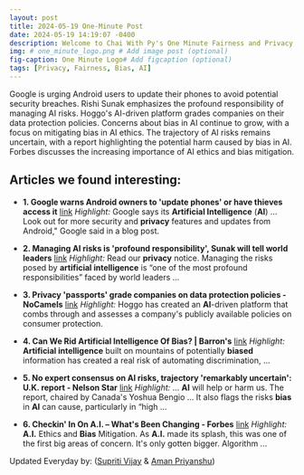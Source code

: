 ```yaml
---
layout: post
title: 2024-05-19 One-Minute Post
date: 2024-05-19 14:19:07 -0400
description: Welcome to Chai With Py's One Minute Fairness and Privacy, which aims to provide you the current happenings in the world of Fairness, Privacy, and AI.
img: # one_minute_logo.png # Add image post (optional)
fig-caption: One Minute Logo# Add figcaption (optional)
tags: [Privacy, Fairness, Bias, AI]
---
```


Google is urging Android users to update their phones to avoid potential security breaches. Rishi Sunak emphasizes the profound responsibility of managing AI risks. Hoggo's AI-driven platform grades companies on their data protection policies. Concerns about bias in AI continue to grow, with a focus on mitigating bias in AI ethics. The trajectory of AI risks remains uncertain, with a report highlighting the potential harm caused by bias in AI. Forbes discusses the increasing importance of AI ethics and bias mitigation.

## Articles we found interesting:

- **1. Google warns Android owners to &#39;update phones&#39; or have thieves access it** [link](https://uk.news.yahoo.com/google-warns-android-owners-phones-152207285.html)
_Highlight:_ Google says its <b>Artificial Intelligence</b> (<b>AI</b>) ... Look out for more security and <b>privacy</b> features and updates from Android,&quot; Google said in a blog post.

- **2. Managing <b>AI</b> risks is &#39;profound responsibility&#39;, Sunak will tell world leaders** [link](https://www.standard.co.uk/news/politics/rishi-sunak-seoul-prime-minister-bletchley-park-michelle-donelan-b1158706.html)
_Highlight:_ Read our <b>privacy</b> notice. Managing the risks posed by <b>artificial intelligence</b> is “one of the most profound responsibilities” faced by world leaders&nbsp;...

- **3. <b>Privacy</b> &#39;passports&#39; grade companies on data protection policies - NoCamels** [link](https://nocamels.com/2024/05/privacy-passports-grade-companies-on-their-data-protection-policies/)
_Highlight:_ Hoggo has created an <b>AI</b>-driven platform that combs through and assesses a company&#39;s publicly available policies on consumer protection.

- **4. Can We Rid <b>Artificial Intelligence</b> Of <b>Bias</b>? | Barron&#39;s** [link](https://www.barrons.com/articles/can-we-rid-artificial-intelligence-of-bias-4192c002)
_Highlight:_ <b>Artificial intelligence</b> built on mountains of potentially <b>biased</b> information has created a real risk of automating discrimination,&nbsp;...

- **5. No expert consensus on <b>AI</b> risks, trajectory &#39;remarkably uncertain&#39;: U.K. report - Nelson Star** [link](https://www.nelsonstar.com/national-news/no-expert-consensus-on-ai-risks-trajectory-remarkably-uncertain-uk-report-7361895)
_Highlight:_ ... <b>AI</b> will help or harm us. The report, chaired by Canada&#39;s Yoshua Bengio ... It also flags the risks <b>bias</b> in <b>AI</b> can cause, particularly in “high&nbsp;...

- **6. Checkin&#39; In On <b>A.I.</b> – What&#39;s Been Changing - Forbes** [link](https://www.forbes.com/sites/eliamdur/2024/05/18/checkin-in-on-ai--whats-been-changing/)
_Highlight:_ <b>A.I.</b> Ethics and <b>Bias</b> Mitigation. As <b>A.I.</b> made its splash, this was one of the first big areas of concern. It&#39;s only gotten bigger. Algorithm&nbsp;...


Updated Everyday by: (<a href="https://supritivijay.github.io/">Supriti Vijay</a> & <a href="https://amanpriyanshu.github.io/">Aman Priyanshu</a>)
